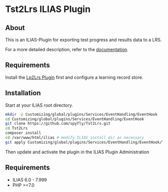 # Tst2Lrs ILIAS Plugin

## About
This is an ILIAS-Plugin for exporting test progress and results data to a LRS. 

For a more detailed description, refer to the [documentation](docs/README.md).

## Requirements

Install the [Lp2Lrs Plugin](https://github.com/internetlehrer/Lp2Lrs) first and configure a learning record store.

## Installation

Start at your ILIAS root directory.

```bash
mkdir -p Customizing/global/plugins/Services/EventHandling/EventHook
cd Customizing/global/plugins/Services/EventHandling/EventHook
git clone https://github.com/spyfly/Tst2Lrs.git
cd Tst2Lrs
composer install
cd /var/www/html/ilias # modify ILIAS install dir as necessary
git apply Customizing/global/plugins/Services/EventHandling/EventHook/Tst2Lrs/ilias.patch
```

Then update and activate the plugin in the ILIAS Plugin Administration

## Requirements

* ILIAS 6.0 - 7.999
* PHP >=7.0